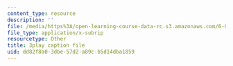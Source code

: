 ```yaml
---
content_type: resource
description: ''
file: /media/https%3A/open-learning-course-data-rc.s3.amazonaws.com/6-042j-mathematics-for-computer-science-spring-2015/dd82f8a03dbe57d2a89cb5d14dba1859_gFD1Lp6zK3w.vtt
file_type: application/x-subrip
resourcetype: Other
title: 3play caption file
uid: dd82f8a0-3dbe-57d2-a89c-b5d14dba1859
---
```


